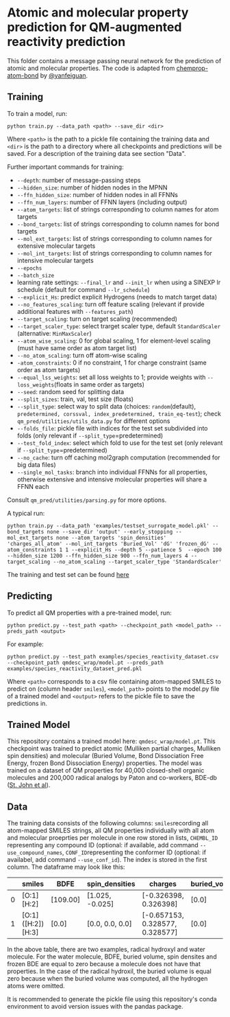 # Atomic and molecular property prediction for QM-augmented reactivity prediction
This folder contains a message passing neural network for the prediction of atomic and molecular properties. The code is adapted from [chemprop-atom-bond](https://github.com/yanfeiguan/chemprop-atom-bond) by [@yanfeiguan](https://github.com/yanfeiguan). 

## Training
To train a model, run:

```
python train.py --data_path <path> --save_dir <dir>
```

Where ```<path>``` is the path to a pickle file containing the training data and ```<dir>``` is the path to a directory where all checkpoints and predictions will be saved. For a description of the training data see section "Data".

Further important commands for training:
* ```--depth```: number of message-passing steps
* ```--hidden_size```: number of hidden nodes in the MPNN
* ```--ffn_hidden_size```: number of hidden nodes in all FFNNs
* ```--ffn_num_layers```: number of FFNN layers (including output)
* ```--atom_targets```: list of strings corresponding to column names for atom targets
* ```--bond_targets```: list of strings corresponding to column names for bond targets
* ```--mol_ext_targets```: list of strings corresponding to column names for extensive molecular targets
* ```--mol_int_targets```: list of strings corresponding to column names for intensive molecular targets
* ```--epochs```
* ```--batch_size```
* learning rate settings: ```--final_lr``` and ```--init_lr``` when using a SINEXP lr schedule (default for command ```--lr_schedule```)
* ```--explicit_Hs```: predict explicit Hydrogens (needs to match target data)
* ```--no_features_scaling```: turn off feature scaling (relevant if provide additional features with ```--features_path```)
* ```--target_scaling```: turn on target scaling (recommended)
* ```--target_scaler_type```: select trarget scaler type, default ```StandardScaler``` (alternative: ```MinMaxScaler```)
* ```--atom_wise_scaling```: 0 for global scaling, 1 for element-level scaling (must have same order as atom target list)
* ```--no_atom_scaling```: turn off atom-wise scaling
* ```-atom_constraints```: 0 if no constraint, 1 for charge constraint (same order as atom targets)
* ```--equal_lss_weights```: set all loss weights to 1; provide weights with ```--loss_weights```(floats in same order as targets)
* ```--seed```: random seed for splitting data
* ```--split_sizes```: train, val, test size (floats)
* ```--split_type```: select way to split data (choices: ```random```(default), ```predetermined, corssval, index_predetermined, train_eq-test```); check ```qm_pred/utilities/utils_data.py``` for different options
* ```--folds_file```: pickle file with indices for the test set subdivided into folds (only relevant if ```--split_type```=predetermined)
* ```--test_fold_index```: select which fold to use for the test set (only relevant if ```--split_type```=predetermined)
* ```--no_cache```: turn off caching mol2graph computation (recommended for big data files)
* ```--single_mol_tasks```: branch into individual FFNNs for all properties, otherwise extensive and intensive molecular properties will share a FFNN each

Consult ```qm_pred/utilities/parsing.py``` for more options.

A typical run:
````
python train.py --data_path 'examples/testset_surrogate_model.pkl' --bond_targets none --save_dir 'output' --early_stopping --mol_ext_targets none --atom_targets 'spin_densities' 'charges_all_atom' --mol_int_targets 'Buried_Vol' 'dG' 'frozen_dG' --atom_constraints 1 1 --explicit_Hs --depth 5 --patience 5  --epoch 100 --hidden_size 1200 --ffn_hidden_size 900 --ffn_num_layers 4 --target_scaling --no_atom_scaling --target_scaler_type 'StandardScaler'
````

The training and test set can be found [here](https://figshare.com/projects/Hydrogen_atom_transfer_reactions/188007)

## Predicting
To predict all QM properties with a pre-trained model, run:

```
python predict.py --test_path <path> --checkpoint_path <model_path> --preds_path <output>
```

For example:
```
python predict.py --test_path examples/species_reactivity_dataset.csv --checkpoint_path qmdesc_wrap/model.pt --preds_path examples/species_reactivity_dataset_pred.pkl
```

Where ```<path>``` corresponds to a csv file containing atom-mapped SMILES to predict on (column header ```smiles```), ```<model_path>``` points to the model.py file of a trained model and ```<output>``` refers to the pickle file to save the predictions in.

## Trained Model
This repository contains a trained model here: ```qmdesc_wrap/model.pt```. This checkpoint was trained to predict atomic (Mulliken partial charges, Mulliken spin densities) and molecular (Buried Volume, Bond Dissociation Free Energy, frozen Bond Dissociation Energy) properties.
The model was trained on a dataset of QM properties for 40,000 closed-shell organic molecules and 200,000 radical analogs by Paton and co-workers, BDE-db ([St. John et al](https://doi.org/10.1038/s41597-020-00588-x)).

## Data
The training data consists of the following columns: ```smiles```recording all atom-mapped SMILES strings, all QM properties individually with all atom and molecular proeprties per molecule in one row stored in lists, ```CHEMBL_ID``` representing any compound ID (optional: if available, add command ```--use_compound_names```, ```CONF_ID```representing the conformer ID (optional: if availabel, add command ```--use_conf_id```). The index is stored in the first column.
The dataframe may look like this:

|   | smiles              | BDFE     | spin_densities  | charges               | buried_volume | fr_BDE |
|---|---------------------|----------|-----------------|-----------------------|-------|-------|
| 0 | [O:1][H:2]          | [109.00] | [1.025, -0.025] | [-0.326398, 0.326398] | [0.0] | [156.06] |
| 1 | [O:1]\([H:2]\)[H:3] | [0.0]    | [0.0, 0.0, 0.0] | [-0.657153, 0.328577, 0.328577] | [0.0] | [0.0] |

In the above table, there are two examples, radical hydroxyl and water molecule. For the water molecule, BDFE, buried volume, spin densites and frozen BDE are equal to zero because a molecule
does not have that properties. In the case of the radical hydroxil, the buried volume is equal zero because when the buried volume was computed, all the hydrogen
atoms were omitted.

It is recommended to generate the pickle file using this repository's conda environment to avoid version issues with the pandas package.

